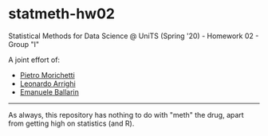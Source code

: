 # statmeth-hw02

Statistical Methods for Data Science @ UniTS (Spring '20) - Homework 02 - Group "I"

A joint effort of:  
- [Pietro Morichetti](https://github.com/wilsonjefferson)  
- [Leonardo Arrighi](https://github.com/LeonardoArrighi)  
- [Emanuele Ballarin](https://github.com/emaballarin)  


---
As always, this repository has nothing to do with "meth" the drug, apart from getting high on statistics (and R).
